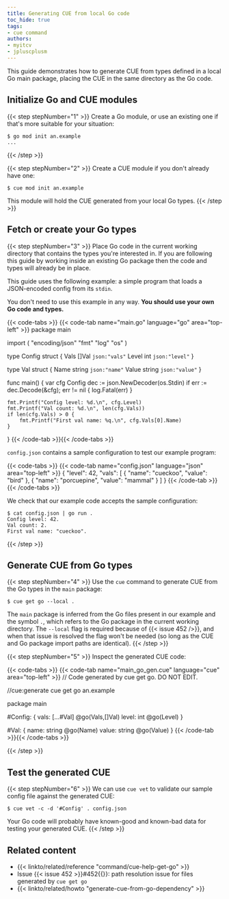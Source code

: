 ```yaml
---
title: Generating CUE from local Go code
toc_hide: true
tags:
- cue command
authors:
- myitcv
- jpluscplusm
---
```


This guide demonstrates how to generate CUE from types defined in a local Go
main package, placing the CUE in the same directory as the Go code.

<!--more-->

## Initialize Go and CUE modules

{{< step stepNumber="1" >}}
Create a Go module, or use an existing one if that's more suitable for your situation:

````text { title="TERMINAL" type="terminal" codeToCopy="Z28gbW9kIGluaXQgYW4uZXhhbXBsZQ==" }
$ go mod init an.example
...
````
{{< /step >}}

{{< step stepNumber="2" >}}
Create a CUE module if you don't already have one:

````text { title="TERMINAL" type="terminal" codeToCopy="Y3VlIG1vZCBpbml0IGFuLmV4YW1wbGU=" }
$ cue mod init an.example
````

This module will hold the CUE generated from your local Go types.
{{< /step >}}

## Fetch or create your Go types

{{< step stepNumber="3" >}}
Place Go code in the current working directory that contains the types you're
interested in.
If you are following this guide by working inside an existing Go package then
the code and types will already be in place.

This guide uses the following example:
a simple program that loads a JSON-encoded config from its `stdin`.

You don't need to use this example in any way.
**You should use your own Go code and types.**

{{< code-tabs >}}
{{< code-tab name="main.go" language="go" area="top-left" >}}
package main

import (
	"encoding/json"
	"fmt"
	"log"
	"os"
)

type Config struct {
	Vals  []Val `json:"vals"`
	Level int   `json:"level"`
}

type Val struct {
	Name  string `json:"name"`
	Value string `json:"value"`
}

func main() {
	var cfg Config
	dec := json.NewDecoder(os.Stdin)
	if err := dec.Decode(&cfg); err != nil {
		log.Fatal(err)
	}

	fmt.Printf("Config level: %d.\n", cfg.Level)
	fmt.Printf("Val count: %d.\n", len(cfg.Vals))
	if len(cfg.Vals) > 0 {
		fmt.Printf("First val name: %q.\n", cfg.Vals[0].Name)
	}
}
{{< /code-tab >}}{{< /code-tabs >}}

`config.json` contains a sample configuration to test our example program:

{{< code-tabs >}}
{{< code-tab name="config.json" language="json" area="top-left" >}}
{
    "level": 42,
    "vals": [
        {
            "name": "cueckoo",
            "value": "bird"
        },
        {
            "name": "porcuepine",
            "value": "mammal"
        }
    ]
}
{{< /code-tab >}}{{< /code-tabs >}}

We check that our example code accepts the sample configuration:

````text { title="TERMINAL" type="terminal" codeToCopy="Y2F0IGNvbmZpZy5qc29uIHwgZ28gcnVuIC4=" }
$ cat config.json | go run .
Config level: 42.
Val count: 2.
First val name: "cueckoo".
````
{{< /step >}}

## Generate CUE from Go types

{{< step stepNumber="4" >}}
Use the `cue` command to generate CUE from the Go types in the `main` package:

````text { title="TERMINAL" type="terminal" codeToCopy="Y3VlIGdldCBnbyAtLWxvY2FsIC4=" }
$ cue get go --local .
````

The `main` package is inferred from the Go files present in our
example and the symbol `.`, which refers to the Go package in the current
working directory.
The `--local` flag is required because of {{< issue 452 />}}, and when that
issue is resolved the flag won't be needed (so long as the CUE and Go package
import paths are identical).
{{< /step >}}

{{< step stepNumber="5" >}}
Inspect the generated CUE code:

{{< code-tabs >}}
{{< code-tab name="main_go_gen.cue" language="cue" area="top-left" >}}
// Code generated by cue get go. DO NOT EDIT.

//cue:generate cue get go an.example

package main

#Config: {
	vals: [...#Val] @go(Vals,[]Val)
	level: int @go(Level)
}

#Val: {
	name:  string @go(Name)
	value: string @go(Value)
}
{{< /code-tab >}}{{< /code-tabs >}}

{{< /step >}}

## Test the generated CUE

{{< step stepNumber="6" >}}
We can use `cue vet` to validate our sample config file against the generated CUE:

````text { title="TERMINAL" type="terminal" codeToCopy="Y3VlIHZldCAtYyAtZCAnI0NvbmZpZycgLiBjb25maWcuanNvbg==" }
$ cue vet -c -d '#Config' . config.json
````

Your Go code will probably have known-good and known-bad data for testing your generated CUE.
{{< /step >}}
## Related content

- {{< linkto/related/reference "command/cue-help-get-go" >}}
- Issue {{< issue 452 >}}#452{{</issue>}}: path resolution issue for files generated by `cue get go`
- {{< linkto/related/howto "generate-cue-from-go-dependency" >}}

